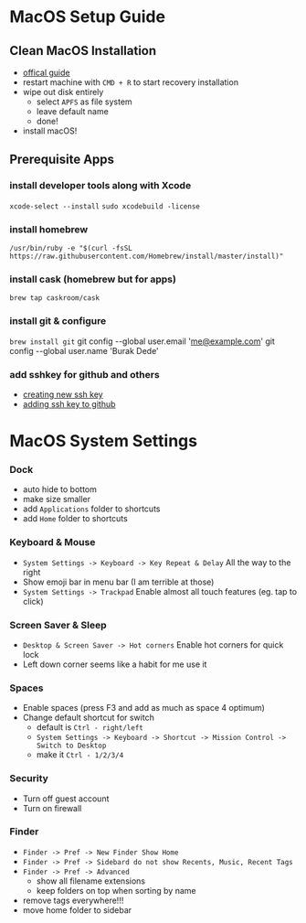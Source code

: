 # MacOS Setup Guide

## Clean MacOS Installation

- [offical guide](https://support.apple.com/en-us/HT204904)
- restart machine with `CMD + R` to start recovery installation
- wipe out disk entirely
	- select `APFS` as file system
	- leave default name
	- done!
- install macOS!


## Prerequisite Apps

### install developer tools along with Xcode
`xcode-select --install`
`sudo xcodebuild -license`

### install homebrew
`/usr/bin/ruby -e "$(curl -fsSL https://raw.githubusercontent.com/Homebrew/install/master/install)"`

### install cask (homebrew but for apps)
`brew tap caskroom/cask`

### install git & configure
`brew install git`
git config --global user.email 'me@example.com'
git config --global user.name 'Burak Dede'

### add sshkey for github and others
- [creating new ssh key](https://help.github.com/articles/generating-a-new-ssh-key-and-adding-it-to-the-ssh-agent/)
- [adding ssh key to github](https://help.github.com/articles/adding-a-new-ssh-key-to-your-github-account/)

# MacOS System Settings

### Dock
- auto hide to bottom
- make size smaller
- add `Applications` folder to shortcuts
- add `Home` folder to shortcuts

### Keyboard & Mouse
- `System Settings -> Keyboard -> Key Repeat & Delay` All the way to the right
- Show emoji bar in menu bar (I am terrible at those)
- `System Settings -> Trackpad` Enable almost all touch features (eg. tap to click)

### Screen Saver & Sleep
- `Desktop & Screen Saver -> Hot corners` Enable hot corners for quick lock
- Left down corner seems like a habit for me use it

### Spaces
- Enable spaces (press F3 and add as much as space 4 optimum)
- Change default shortcut for switch
	- default is `Ctrl - right/left`
	- `System Settings -> Keyboard -> Shortcut -> Mission Control -> Switch to Desktop` 
	- make it `Ctrl - 1/2/3/4`

### Security
- Turn off guest account
- Turn on firewall

### Finder
- `Finder -> Pref -> New Finder Show Home`
- `Finder -> Pref -> Sidebard do not show Recents, Music, Recent Tags`
- `Finder -> Pref -> Advanced`
	- show all filename extensions
	- keep folders on top when sorting by name
- remove tags everywhere!!!
- move home folder to sidebar











